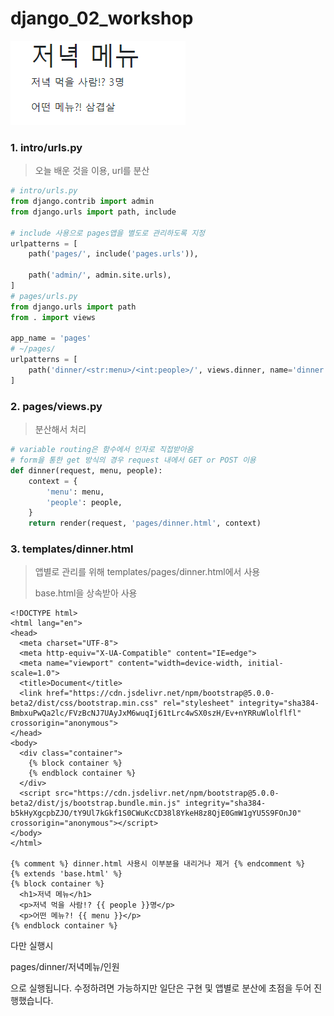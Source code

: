 # django_02_workshop



![2021-0316-57-37-777](image/2021-0316-57-37-777.png)

### 1. intro/urls.py

> 오늘 배운 것을 이용, url를 분산

``` python
# intro/urls.py
from django.contrib import admin
from django.urls import path, include

# include 사용으로 pages앱을 별도로 관리하도록 지정
urlpatterns = [
    path('pages/', include('pages.urls')),
    
    path('admin/', admin.site.urls),
]
# pages/urls.py
from django.urls import path
from . import views

app_name = 'pages'
# ~/pages/
urlpatterns = [
    path('dinner/<str:menu>/<int:people>/', views.dinner, name='dinner'),
]
```





### 2. pages/views.py

> 분산해서 처리

``` python
# variable routing은 함수에서 인자로 직접받아옴
# form을 통한 get 방식의 경우 request 내에서 GET or POST 이용
def dinner(request, menu, people):
    context = {
        'menu': menu,
        'people': people,
    }
    return render(request, 'pages/dinner.html', context)

```





### 3. templates/dinner.html

> 앱별로 관리를 위해 templates/pages/dinner.html에서 사용
>
> base.html을 상속받아 사용

``` django
<!DOCTYPE html>
<html lang="en">
<head>
  <meta charset="UTF-8">
  <meta http-equiv="X-UA-Compatible" content="IE=edge">
  <meta name="viewport" content="width=device-width, initial-scale=1.0">
  <title>Document</title>
  <link href="https://cdn.jsdelivr.net/npm/bootstrap@5.0.0-beta2/dist/css/bootstrap.min.css" rel="stylesheet" integrity="sha384-BmbxuPwQa2lc/FVzBcNJ7UAyJxM6wuqIj61tLrc4wSX0szH/Ev+nYRRuWlolflfl" crossorigin="anonymous">
</head>
<body>
  <div class="container">
    {% block container %}
    {% endblock container %}
  </div>
  <script src="https://cdn.jsdelivr.net/npm/bootstrap@5.0.0-beta2/dist/js/bootstrap.bundle.min.js" integrity="sha384-b5kHyXgcpbZJO/tY9Ul7kGkf1S0CWuKcCD38l8YkeH8z8QjE0GmW1gYU5S9FOnJ0" crossorigin="anonymous"></script>
</body>
</html>

{% comment %} dinner.html 사용시 이부분을 내리거나 제거 {% endcomment %}
{% extends 'base.html' %}
{% block container %}
  <h1>저녁 메뉴</h1>
  <p>저녁 먹을 사람!? {{ people }}명</p>
  <p>어떤 메뉴?! {{ menu }}</p>
{% endblock container %}
```



다만 실행시 

pages/dinner/저녁메뉴/인원

으로 실행됩니다. 수정하려면 가능하지만 일단은 구현 및 앱별로 분산에 초점을 두어 진행했습니다.